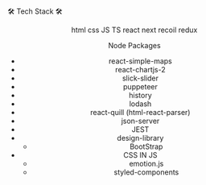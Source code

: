 🛠 Tech Stack 🛠  

<div align="center">
  html css JS TS  
  react next  
  recoil redux  

Node Packages  
- react-simple-maps
- react-chartjs-2
- slick-slider
- puppeteer
- history
- lodash
- react-quill (html-react-parser)
- json-server
- JEST 
- design-library
  - BootStrap 
- CSS IN JS
  - emotion.js
  - styled-components
</div>


